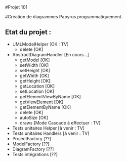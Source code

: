 #Projet 101

#Création de diagrammes Papyrus programmatiquement.

Etat du projet :
----------------
+ UMLModelHelper		[OK : TV]
  + delete 			[OK]
+ AbstractDiagramHandler	[En cours...]
  + getModel 	  		[OK]
  + setWidth			[OK]
  + setHeight			[OK]
  + getWidth			[OK]
  + getHeight			[OK]
  + getLocation			[OK]
  + setLocation			[OK]
  + getElementViewByName	[OK]
  + getViewElement	 	[OK]
  + getElementByName		[OK]
  + delete			[OK]
  + autoSize			[OK]
  + draws			[Mode Cascade à effectuer : TV]
+ Tests unitaires Helper	[à venir : TV]
+ Tests unitaires Handlers	[à venir : TV]
+ ProjectFactory  		[??]
+ ModelFactory 			[??]
+ DiagramFactory 		[??]
+ Tests intégrations		[??]

